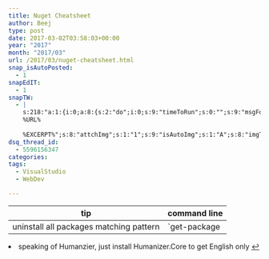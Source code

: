 ```yaml
---
title: Nuget Cheatsheet
author: Beej
type: post
date: 2017-03-02T03:58:03+00:00
year: "2017"
month: "2017/03"
url: /2017/03/nuget-cheatsheet.html
snap_isAutoPosted:
  - 1
snapEdIT:
  - 1
snapTW:
  - |
    s:218:"a:1:{i:0;a:8:{s:2:"do";i:0;s:9:"timeToRun";s:0:"";s:9:"msgFormat";s:27:"%TITLE%
    %URL%
    
    %EXCERPT%";s:8:"attchImg";s:1:"1";s:9:"isAutoImg";s:1:"A";s:8:"imgToUse";s:0:"";s:9:"isAutoURL";s:1:"A";s:8:"urlToUse";s:0:"";}}";
dsq_thread_id:
  - 5596156347
categories:
tags:
  - VisualStudio
  - WebDev

---
```

| tip                                     | command line                                                                                                                                               |
| --------------------------------------- | ---------------------------------------------------------------------------------------------------------------------------------------------------------- |
| uninstall all packages matching pattern | `get-package | ? {$_.Id -like "Human*" } | % { uninstall-package $_.id }` <sup id="fnref-1785-1"><a href="#fn-1785-1" class="jetpack-footnote">1</a></sup> |

<li id="fn-1785-1">
  speaking of Humanzier, just install Humanizer.Core to get English only&#160;<a href="#fnref-1785-1">&#8617;</a> </fn></footnotes>